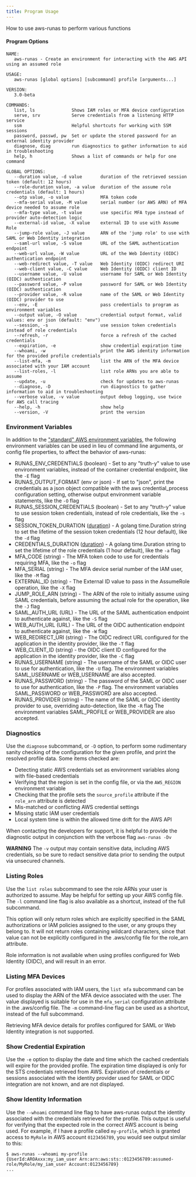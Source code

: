 ```yaml
---
title: Program Usage
---
```


How to use aws-runas to perform various functions

#### Program Options
```text
NAME:
   aws-runas - Create an environment for interacting with the AWS API using an assumed role

USAGE:
   aws-runas [global options] [subcommand] profile [arguments...]

VERSION:
   3.0-beta

COMMANDS:
   list, ls              Shows IAM roles or MFA device configuration
   serve, srv            Serve credentials from a listening HTTP service
   ssm                   Helpful shortcuts for working with SSM sessions
   password, passwd, pw  Set or update the stored password for an external identity provider
   diagnose, diag        run diagnostics to gather information to aid in troubleshooting
   help, h               Shows a list of commands or help for one command

GLOBAL OPTIONS:
   --duration value, -d value       duration of the retrieved session token (default: 12 hours)
   --role-duration value, -a value  duration of the assume role credentials (default: 1 hours)
   --otp value, -o value            MFA token code
   --mfa-serial value, -M value     serial number (or AWS ARN) of MFA device needed to assume role
   --mfa-type value, -t value       use specific MFA type instead of provider auto-detection logic
   --external-id value, -X value    external ID to use with Assume Role
   --jump-role value, -J value      ARN of the 'jump role' to use with SAML or Web Identity integration
   --saml-url value, -S value       URL of the SAML authentication endpoint
   --web-url value, -W value        URL of the Web Identity (OIDC) authentication endpoint
   --web-redirect value, -T value   Web Identity (OIDC) redirect URI
   --web-client value, -C value     Web Identity (OIDC) client ID
   --username value, -U value       username for SAML or Web Identity (OIDC) authentication
   --password value, -P value       password for SAML or Web Identity (OIDC) authentication
   --provider value, -R value       name of the SAML or Web Identity (OIDC) provider to use
   --env, -E                        pass credentials to program as environment variables
   --output value, -O value         credential output format, valid values: env or json (default: "env")
   --session, -s                    use session token credentials instead of role credentials
   --refresh, -r                    force a refresh of the cached credentials
   --expiration, -e                 show credential expiration time
   --whoami, -w                     print the AWS identity information for the provided profile credentials
   --list-mfa, -m                   list the ARN of the MFA device associated with your IAM account
   --list-roles, -l                 list role ARNs you are able to assume
   --update, -u                     check for updates to aws-runas
   --diagnose, -D                   run diagnostics to gather information to aid in troubleshooting
   --verbose value, -v value        output debug logging, use twice for AWS call tracing
   --help, -h                       show help
   --version, -V                    print the version

```

### Environment Variables

In addition to the ["standard" AWS environment variables](https://pkg.go.dev/github.com/aws/aws-sdk-go-v2/config#EnvConfig),
the following environment variables can be used in lieu of command line arguments, or config file properties, to affect
the behavior of aws-runas:

  * RUNAS_ENV_CREDENTIALS (boolean) - Set to any "truth-y" value to use environment variables, instead of the container credential endpoint, like the `-E` flag
  * RUNAS_OUTPUT_FORMAT (env or json) - If set to "json", print the credentials as a json object compatible with the aws credential_process configuration setting, otherwise output environment variable statements, like the `-O` flag
  * RUNAS_SESSION_CREDENTIALS (boolean) - Set to any "truth-y" value to use session token credentials, instead of role credentials, like the `-s` flag
  * SESSION_TOKEN_DURATION ([duration](https://golang.org/pkg/time/#ParseDuration)) - A golang time.Duration string to set the lifetime of the session token credentials (12 hour default), like the `-d` flag
  * CREDENTIALS_DURATION ([duration](https://golang.org/pkg/time/#ParseDuration)) - A golang time.Duration string to set the lifetime of the role credentials (1 hour default), like the `-a` flag
  * MFA_CODE (string) - The MFA token code to use for credentials requiring MFA, like the `-o` flag
  * MFA_SERIAL (string) - The MFA device serial number of the IAM user, like the `-M` flag
  * EXTERNAL_ID (string) - The External ID value to pass in the AssumeRole operation, like the `-X` flag
  * JUMP_ROLE_ARN (string) - The ARN of the role to initially assume using SAML credentials, before assuming the actual role for the operation, like the `-J` flag
  * SAML_AUTH_URL (URL) - The URL of the SAML authentication endpoint to authenticate against, like the `-S` flag
  * WEB_AUTH_URL (URL) - The URL of the OIDC authentication endpoint to authenticate against, like the `-W` flag
  * WEB_REDIRECT_URI (string) - The OIDC redirect URL configured for the application in the identity provider, like the `-T` flag
  * WEB_CLIENT_ID (string) - the OIDC client ID configured for the application in the identity provider, like the `-C` flag
  * RUNAS_USERNAME (string) - The username of the SAML or OIDC user to use for authentication, like the `-U` flag.
    The environment variables SAML_USERNAME or WEB_USERNAME are also accepted.
  * RUNAS_PASSWORD (string) - The password of the SAML or OIDC user to use for authentication, like the `-P` flag.
    The environment variables SAML_PASSWORD or WEB_PASSWORD are also accepted.
  * RUNAS_PROVIDER (string) - The name of the SAML or OIDC identity provider to use, overriding auto-detection, like the `-R` flag
    The environment variables SAML_PROFILE or WEB_PROVIDER are also accepted.

### Diagnostics

Use the `diagnose` subcommand, or `-D` option, to perform some rudimentary sanity checking of the configuration for the
given profile, and print the resolved profile data. Some items checked are:

* Detecting static AWS credentials set as environment variables along with file-based credentials
* Verifying that the region is set in the config file, or via the `AWS_REGION` environment variable
* Checking that the profile sets the `source_profile` attribute if the `role_arn` attribute is detected
* Mis-matched or conflicting AWS credential settings
* Missing static IAM user credentials
* Local system time is within the allowed time drift for the AWS API

When contacting the developers for support, it is helpful to provide the diagnostic output in conjunction with the
verbose flag `aws-runas -Dv`

**WARNING** The `-v` output may contain sensitive data, including AWS credentials, so be sure to redact sensitive data
prior to sending the output via unsecured channels.

### Listing Roles

Use the `list roles` subcommand to see the role ARNs your user is authorized to assume. May be helpful for setting up
your AWS config file.  The `-l` command line flag is also available as a shortcut, instead of the full subcommand.

This option will only return roles which are explicitly specified in the SAML authorizations or IAM policies assigned to
the user, or any groups they belong to.  It will not return roles containing wildcard characters, since that value can
not be explicitly configured in the .aws/config file for the role_arn attribute.

Role information is not available when using profiles configured for Web Identity (OIDC), and will result in an error.

### Listing MFA Devices

For profiles associated with IAM users, the `list mfa` subcommand can be used to display the ARN of the MFA device
associated with the user.  The value displayed is suitable for use in the `mfa_serial` configuration attribute in the
.aws/config file.  The `-m` command-line flag can be used as a shortcut, instead of the full subcommand.

Retrieving MFA device details for profiles configured for SAML or Web Identity integration is not supported.

### Show Credential Expiration

Use the `-e` option to display the date and time which the cached credentials will expire for the provided profile.  The
expiration time displayed is only for the STS credentials retrieved from AWS.  Expiration of credentials or sessions
associated with the identity provider used for SAML or OIDC integration are not known, and are not displayed.

### Show Identity Information

Use the `--whoami` command line flag to have aws-runas output the identity associated with the credentials retrieved
for the profile. This output is useful for verifying that the expected role in the correct AWS account is being used. 
For example, if I have a profile called `my-profile`, which is granted access to `MyRole` in AWS account `0123456789`,
you would see output similar to this:

```shell
$ aws-runas --whoami my-profile
{UserId:AROAxxx:my_iam_user Arn:arn:aws:sts::0123456789:assumed-role/MyRole/my_iam_user Account:0123456789}
...
```